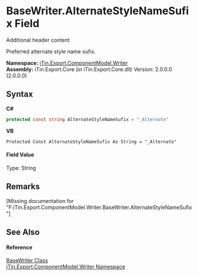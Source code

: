 # BaseWriter.AlternateStyleNameSufix Field
Additional header content 

Preferred alternate style name sufix.

**Namespace:**&nbsp;<a href="N_iTin_Export_ComponentModel_Writer">iTin.Export.ComponentModel.Writer</a><br />**Assembly:**&nbsp;iTin.Export.Core (in iTin.Export.Core.dll) Version: 2.0.0.0 (2.0.0.0)

## Syntax

**C#**<br />
``` C#
protected const string AlternateStyleNameSufix = "_Alternate"
```

**VB**<br />
``` VB
Protected Const AlternateStyleNameSufix As String = "_Alternate"
```


#### Field Value
Type: String

## Remarks
\[Missing <remarks> documentation for "F:iTin.Export.ComponentModel.Writer.BaseWriter.AlternateStyleNameSufix"\]

## See Also


#### Reference
<a href="T_iTin_Export_ComponentModel_Writer_BaseWriter">BaseWriter Class</a><br /><a href="N_iTin_Export_ComponentModel_Writer">iTin.Export.ComponentModel.Writer Namespace</a><br />